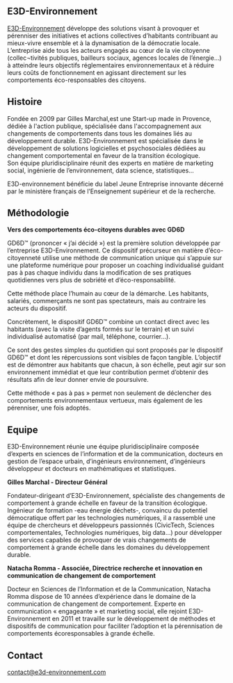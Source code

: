## E3D-Environnement 

[E3D-Environnement](http://www.e3d-environnement.com/) développe des solutions visant à provoquer et pérenniser des initiatives et actions collectives d’habitants contribuant au mieux-vivre ensemble et à la dynamisation de la démocratie locale. L’entreprise aide tous les acteurs engagés au cœur de la vie citoyenne (collec¬tivités publiques, bailleurs sociaux, agences locales de l’énergie…) à atteindre leurs objectifs réglementaires environnementaux et à réduire leurs coûts de fonctionnement en agissant directement sur les comportements éco-responsables des citoyens. 

## Histoire 

Fondée en 2009 par Gilles Marchal,est une Start-up made in Provence, dédiée à l'action publique, spécialisée dans l'accompagnement aux changements de comportements dans tous les domaines liés au développement durable.
E3D-Environnement est spécialisée dans le développement de solutions logicielles et psychosociales dédiées au changement comportemental en faveur de la transition écologique.   
Son équipe pluridisciplinaire réunit des experts en matière de marketing social, ingénierie de l’environnement, data science, statistiques…

E3D-environnement bénéficie du label Jeune Entreprise innovante décerné par le ministère français de l’Enseignement supérieur et de la recherche.

## Méthodologie  

**Vers des comportements éco-citoyens durables avec GD6D**

GD6D™ (prononcer « j’ai décidé ») est la première solution développée par l’entreprise E3D-Environnement. Ce dispositif précurseur en matière d’éco-citoyenneté utilise une méthode de communication unique qui s’appuie sur une plateforme numérique pour proposer un coaching individualisé guidant pas à pas chaque individu dans la modification de ses pratiques quotidiennes vers plus de sobriété et d’éco-responsabilité.

Cette méthode place l’humain au cœur de la démarche. Les habitants, salariés, commerçants ne sont pas spectateurs, mais au contraire les acteurs du dispositif.

Concrètement, le dispositif GD6D™ combine un contact direct avec les habitants (avec la visite d’agents formés sur le terrain) et un suivi individualisé automatisé (par mail, téléphone, courrier…).

Ce sont des gestes simples du quotidien qui sont proposés par le dispositif GD6D™ et dont les répercussions sont visibles de façon tangible. L’objectif est de démontrer aux habitants que chacun, à son échelle, peut agir sur son environnement immédiat et que leur contribution permet d’obtenir des résultats afin de leur donner envie de poursuivre.

Cette méthode « pas à pas » permet non seulement de déclencher des comportements environnementaux vertueux, mais également de les pérenniser, une fois adoptés.

## Equipe 

E3D-Environnement réunie une équipe pluridisciplinaire composée d’experts en sciences
de l’information et de la communication, docteurs en gestion de l’espace urbain, d’ingénieurs environnement, d’ingénieurs développeur et docteurs en mathématiques et statistiques.

**Gilles Marchal - Directeur Général**

Fondateur-dirigeant d’E3D-Environnement, spécialiste des changements de comportement à grande échelle en faveur de la transition écologique. 
Ingénieur de formation -eau énergie déchets-, convaincu du potentiel démocratique offert par les technologies numériques, il a rassemblé une équipe de chercheurs et développeurs passionnés (CivicTech, Sciences comportementales, Technologies numériques, big data…) pour développer des services capables de provoquer de vrais changements de comportement à grande échelle dans les domaines du développement durable.  

**Natacha Romma - Associée, Directrice recherche et innovation en communication de changement de comportement**

Docteur en Sciences de l’Information et de la Communication, Natacha Romma dispose de 10 années d’expérience dans le domaine de la communication de changement de comportement. Experte en communication « engageante » et marketing social, elle rejoint E3D-Environnement en 2011 et travaille sur le développement de méthodes et dispositifs de communication pour faciliter l’adoption et la pérennisation de comportements écoresponsables à grande échelle.

## Contact

[contact@e3d-environnement.com](mailto:contact@e3d-environnement.com) 
